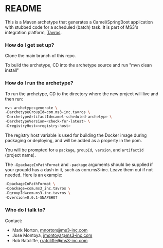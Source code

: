 # README #

This is a Maven archetype that generates a Camel/SpringBoot application with stubbed code for a scheduled (batch) task.
It is part of MS3's integration platform, [Tavros](https://github.com/MS3Inc/tavros).

### How do I get set up? ###

Clone the main branch of this repo. 

To build the archetype, CD into the archetype source and run "mvn clean install"

### How do I run the archetype? ###

To run the archetype, CD to the directory where the new project will live and then run:

```bash
mvn archetype:generate \
-DarchetypeGroupId=com.ms3-inc.tavros \
-DarchetypeArtifactId=camel-scheduled-archetype \
-DarchetypeVersion=<check-for-latest> \
-DregistryHost=<registry-host>
```

The registry host variable is used for building the Docker image during packaging or deploying, and will be added as a property in the pom.

You will be prompted for a `package`, `groupId`,` version`, and `artifactId` (project name).

The `-DpackageInPathFormat` and `-package` arguments should be supplied if your groupId has a dash in it, such as com.ms3-inc.  Leave them out if not needed. Here is an example:
```bash
-DpackageInPathFormat \
-Dpackage=com.ms3_inc.tavros \
-DgroupId=com.ms3-inc.tavros \
-Dversion=0.0.1-SNAPSHOT
```

### Who do I talk to? ###

Contact:

* Mark Norton, mnorton@ms3-inc.com
* Jose Montoya, jmontoya@ms3-inc.com
* Rob Ratcliffe, rratcliffe@ms3-inc.com
